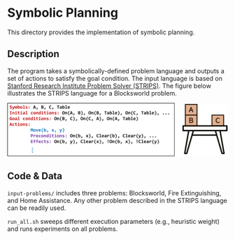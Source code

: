 # Symbolic Planning
This directory provides the implementation of symbolic planning.

## Description
The program takes a symbolically-defined problem language and outputs a set of
actions to satisfy the goal condition. The input language is based on [Stanford
Research Institute Problem Solver
(STRIPS)](https://en.wikipedia.org/wiki/Stanford_Research_Institute_Problem_Solver).
The figure below illustrates the STRIPS language for a Blocksworld problem.

<p float="center">
  <img src="../../../.images/sym-blkw.png" />
</p>

## Code & Data
`input-problems/` includes three problems: Blocksworld, Fire Extinguishing, and
Home Assistance. Any other problem described in the STRIPS language can be
readily used.

`run_all.sh` sweeps different execution parameters (e.g., heuristic weight) and
runs experiments on all problems.
